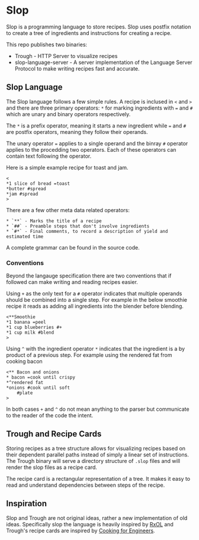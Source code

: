 # Slop

Slop is a programming language to store recipes.
Slop uses postfix notation to create a tree of ingredients and instructions for creating a recipe.

This repo publishes two binaries:

* Trough - HTTP Server to visualize recipes
* slop-language-server - A server implementation of the Language Server Protocol to make writing recipes fast and accurate.

## Slop Language

The Slop language follows a few simple rules.
A recipe is inclused in `<` and `>` and there are three primary operators: `*` for marking ingredients with `=` and `#` which are unary and binary operators respectively.

The `*` is a prefix operator, meaning it starts a new ingredient while `=` and `#` are postfix operators, meaning they follow their operands.

The unary operator `=` applies to a single operand and the binray `#` operator applies to the procedding two operators.
Each of these operators can contain text following the operator.

Here is a simple example recipe for toast and jam.

    <
    *1 slice of bread =toast
    *butter #spread
    *jam #spread
    >

There are a few other meta data related operators:

    * `**` - Marks the title of a recipe
    * `##` - Preamble steps that don't involve ingredients
    * `#*` - Final comments, to record a description of yield and estimated time

A complete grammar can be found in the source code.


### Conventions

Beyond the langauge specification there are two conventions that if followed can make writing and reading recipes easier.

Using `+` as the only text for a `#` operator indicates that multiple operands should be combined into a single step.
For example in the below smoothie recipe it reads as adding all ingredients into the blender before blending.

    <**Smoothie
    *1 banana =peel
    *1 cup blueberries #+
    *1 cup milk #blend
    >


Using `^` with the ingredient operator `*` indicates that the ingredient is a by product of a previous step.
For example using the rendered fat from cooking bacon

    <** Bacon and onions
    * bacon =cook until crispy
    *^rendered fat
    *onions #cook until soft
        #plate
    >

In both cases `+` and `^` do not mean anything to the parser but communicate to the reader of the code the intent.

## Trough and Recipe Cards

Storing recipes as a tree structure allows for visualizing recipes based on their dependent parallel paths instead of simply a linear set of instructions.
The Trough binary will serve a directory structure of `.slop` files and will render the slop files as a recipe card.

The recipe card is a rectangular representation of a tree. It makes it easy to read and understand dependencies between steps of the recipe.


## Inspiration

Slop and Trough are not original ideas, rather a new implementation of old ideas.
Specifically slop the language is heavily inspired by [RxOL](https://web.archive.org/web/20021105191447/http://anthus.com/Recipes/CompCook.html) and Trough's recipe cards are inspired by [Cooking for Engineers](http://www.cookingforengineers.com/).


